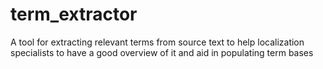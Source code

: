 # term_extractor
A tool for extracting relevant terms from source text to help localization specialists to have a good overview of it and aid in populating term bases
